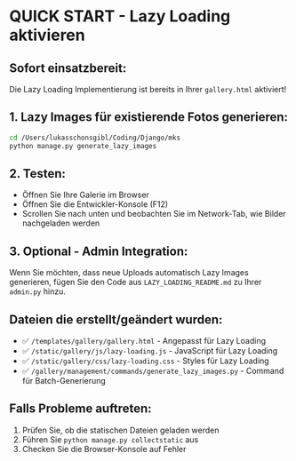 # QUICK START - Lazy Loading aktivieren

## Sofort einsatzbereit:
Die Lazy Loading Implementierung ist bereits in Ihrer `gallery.html` aktiviert!

## 1. Lazy Images für existierende Fotos generieren:
```bash
cd /Users/lukasschonsgibl/Coding/Django/mks
python manage.py generate_lazy_images
```

## 2. Testen:
- Öffnen Sie Ihre Galerie im Browser
- Öffnen Sie die Entwickler-Konsole (F12)
- Scrollen Sie nach unten und beobachten Sie im Network-Tab, wie Bilder nachgeladen werden

## 3. Optional - Admin Integration:
Wenn Sie möchten, dass neue Uploads automatisch Lazy Images generieren, fügen Sie den Code aus `LAZY_LOADING_README.md` zu Ihrer `admin.py` hinzu.

## Dateien die erstellt/geändert wurden:
- ✅ `/templates/gallery/gallery.html` - Angepasst für Lazy Loading
- ✅ `/static/gallery/js/lazy-loading.js` - JavaScript für Lazy Loading
- ✅ `/static/gallery/css/lazy-loading.css` - Styles für Lazy Loading
- ✅ `/gallery/management/commands/generate_lazy_images.py` - Command für Batch-Generierung

## Falls Probleme auftreten:
1. Prüfen Sie, ob die statischen Dateien geladen werden
2. Führen Sie `python manage.py collectstatic` aus
3. Checken Sie die Browser-Konsole auf Fehler